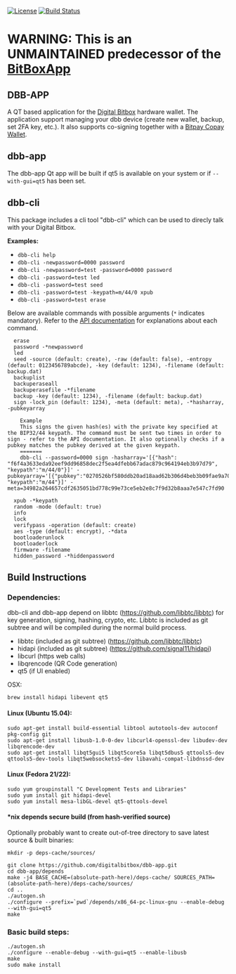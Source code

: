 [![License](http://img.shields.io/:License-MIT-yellow.svg)](LICENSE)
[![Build Status](https://travis-ci.org/digitalbitbox/dbb-app.svg?branch=master)](https://travis-ci.org/digitalbitbox/dbb-app)

# WARNING: This is an UNMAINTAINED predecessor of the [BitBoxApp](https://github.com/digitalbitbox/bitbox-wallet-app/)

## DBB-APP
A QT based application for the [Digital Bitbox](https://digitalbitbox.com) hardware wallet. The application support managing your dbb device (create new wallet, backup, set 2FA key, etc.). It also supports co-signing together with a [Bitpay Copay Wallet](http://copay.io).

## dbb-app
The dbb-app Qt app will be built if qt5 is available on your system or if `--with-gui=qt5` has been set. 

## dbb-cli
This package includes a cli tool "dbb-cli" which can be used to direcly talk with your Digital Bitbox.


**Examples:**

* `dbb-cli help`
* `dbb-cli -newpassword=0000 password`
* `dbb-cli -newpassword=test -password=0000 password`
* `dbb-cli -password=test led`
* `dbb-cli -password=test seed`
* `dbb-cli -password=test -keypath=m/44/0 xpub`
* `dbb-cli -password=test erase`

Below are available commands with possible arguments (`*` indicates mandatory). Refer to the [API documentation](https://digitalbitbox.com/api) for explanations about each command.

```
  erase 
  password -*newpassword
  led 
  seed -source (default: create), -raw (default: false), -entropy (default: 0123456789abcde), -key (default: 1234), -filename (default: backup.dat)
  backuplist 
  backuperaseall 
  backuperasefile -*filename
  backup -key (default: 1234), -filename (default: backup.dat)
  sign -lock_pin (default: 1234), -meta (default: meta), -*hasharray, -pubkeyarray

    Example
    This signs the given hash(es) with the private key specified at the BIP32/44 keypath. The command must be sent two times in order to sign - refer to the API documentation. It also optionally checks if a pubkey matches the pubkey derived at the given keypath.
    =======
    dbb-cli --password=0000 sign -hasharray='[{"hash": "f6f4a3633eda92eef9dd96858dec2f5ea4dfebb67adac879c964194eb3b97d79", "keypath":"m/44/0"}]' -pubkeyarray='[{"pubkey":"0270526bf580ddb20ad18aad62b306d4beb3b09fae9a70b2b9a93349b653ef7fe9", "keypath":"m/44"}]' -meta=34982a264657cdf2635051bd778c99e73ce5eb2e8c7f9d32b8aaa7e547c7fd90

  xpub -*keypath
  random -mode (default: true)
  info 
  lock 
  verifypass -operation (default: create)
  aes -type (default: encrypt), -*data
  bootloaderunlock 
  bootloaderlock 
  firmware -filename
  hidden_password -*hiddenpassword 
```

## Build Instructions
### Dependencies:

dbb-cli and dbb-app depend on libbtc (https://github.com/libbtc/libbtc) for key generation, signing, hashing, crypto, etc.
Libbtc is included as git subtree and will be compiled during the normal build process.

- libbtc (included as git subtree) (https://github.com/libbtc/libbtc)
- hidapi (included as git subtree) (https://github.com/signal11/hidapi)
- libcurl (https web calls)
- libqrencode (QR Code generation)
- qt5 (if UI enabled)

OSX:

    brew install hidapi libevent qt5

#### Linux (Ubuntu 15.04):

    sudo apt-get install build-essential libtool autotools-dev autoconf pkg-config git
    sudo apt-get install libusb-1.0-0-dev libcurl4-openssl-dev libudev-dev libqrencode-dev
    sudo apt-get install libqt5gui5 libqt5core5a libqt5dbus5 qttools5-dev qttools5-dev-tools libqt5websockets5-dev libavahi-compat-libdnssd-dev


#### Linux (Fedora 21/22):

    sudo yum groupinstall "C Development Tests and Libraries"
    sudo yum install git hidapi-devel
    sudo yum install mesa-libGL-devel qt5-qttools-devel


#### *nix depends secure build (from hash-verified source)

Optionally probably want to create out-of-tree directory to save latest source & built binaries:

    mkdir -p deps-cache/sources/

    git clone https://github.com/digitalbitbox/dbb-app.git
    cd dbb-app/depends
    make -j4 BASE_CACHE=(absolute-path-here)/deps-cache/ SOURCES_PATH=(absolute-path-here)/deps-cache/sources/
    cd ..
    ./autogen.sh
    ./configure --prefix=`pwd`/depends/x86_64-pc-linux-gnu --enable-debug --with-gui=qt5
    make



### Basic build steps:

    ./autogen.sh
    ./configure --enable-debug --with-gui=qt5 --enable-libusb
    make
    sudo make install
